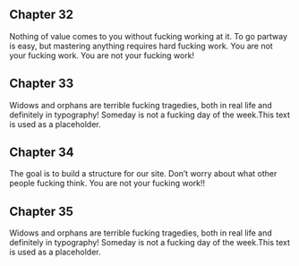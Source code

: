 ## Chapter 32

Nothing of value comes to you without fucking working at it. To go partway is easy, but mastering anything requires hard fucking work. You are not your fucking work. You are not your fucking work!

## Chapter 33

Widows and orphans are terrible fucking tragedies, both in real life and definitely in typography! Someday is not a fucking day of the week.This text is used as a placeholder.

## Chapter 34

The goal is to build a structure for our site. Don’t worry about what other people fucking think. You are not your fucking work!!


## Chapter 35

Widows and orphans are terrible fucking tragedies, both in real life and definitely in typography! Someday is not a fucking day of the week.This text is used as a placeholder.
